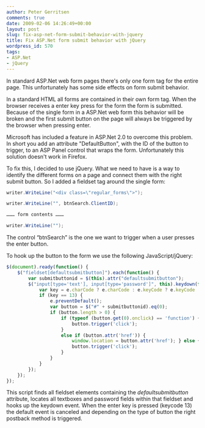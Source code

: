 ```yaml
---
author: Peter Gerritsen
comments: true
date: 2009-02-06 14:26:49+00:00
layout: post
slug: fix-asp-net-form-submit-behavior-with-jquery
title: Fix ASP.Net form submit behavior with jQuery
wordpress_id: 570
tags:
- ASP.Net
- jQuery
---
```


In standard ASP.Net web form pages there's only one form tag for the entire page. This unfortunately has some side effects on form submit behavior.

In a standard HTML all forms are contained in their own form tag. When the browser receives a enter key press for the form the form is submitted. Because of the single form in a ASP.Net web form this behavior will be broken and the first submit button on the page will always be triggered by the browser when pressing enter.

Microsoft has included a feature in ASP.Net 2.0 to overcome this problem. In short you add an attribute "DefaultButton", with the ID of the button to trigger, to an ASP Panel control that wraps the form. Unfortunately this solution doesn't work in Firefox.

To fix this, I decided to use jQuery. What we need to have is a way to identify the different forms on a page and connect them with the right submit button. So I added a fieldset tag around the single form:
```csharp
writer.WriteLine("<div class=\"regular_forms\">");

writer.WriteLine("", btnSearch.ClientID);

……… form contents ………

writer.WriteLine("");
````

The control “btnSearch” is the one we want to trigger when a user presses the enter button.

To hook up the button to the form we use the following JavaScript/jQuery:
```javascript
$(document).ready(function() {
    $("fieldset[defaultsubmitbutton]").each(function() {
        var submitbuttonid = $(this).attr("defaultsubmitbutton");
        $("input[type='text'], input[type='password']", this).keydown(function(e) {
            var key = e.charCode ? e.charCode : e.keyCode ? e.keyCode : 0;
            if (key == 13) {
                e.preventDefault();
                var button = $("#" + submitbuttonid).eq(0);
                if (button.length > 0) {
                    if (typeof (button.get(0).onclick) == 'function') {
                        button.trigger('click');
                    }
                    else if (button.attr('href')) {
                        window.location = button.attr('href'); } else {
                        button.trigger('click');
                    }
                }
            }
        });
    });
});
```

This script finds all fieldset elements containing the _defaultsubmitbutton_ attribute, locates all textboxes and password fields within that fieldset and hooks up the keydown event.
When the enter key is pressed (keycode 13) the default event is canceled and depending on the type of button the right postback method is triggered.
